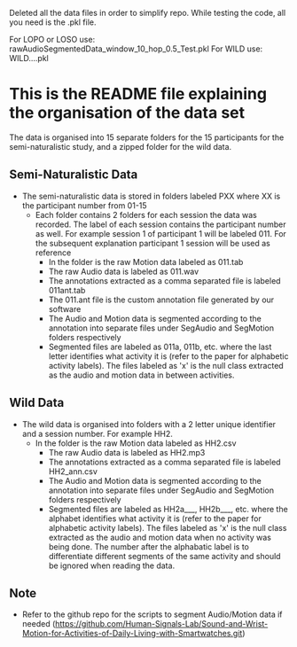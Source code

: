Deleted all the data files in order to simplify repo. While testing the code, all you need is the .pkl file.

For LOPO or LOSO use: rawAudioSegmentedData_window_10_hop_0.5_Test.pkl
For WILD use: WILD....pkl


# This is the README file explaining the organisation of the data set

The data is organised into 15 separate folders for the 15 participants for the semi-naturalistic study, and a zipped folder for the wild data.

## Semi-Naturalistic Data

- The semi-naturalistic data is stored in folders labeled PXX where XX is the participant number from 01-15
  - Each folder contains 2 folders for each session the data was recorded. The label of each session contains the participant number as well. For example session 1 of participant 1 will be labeled 011. For the subsequent explanation participant 1 session will be used as reference
    - In the folder is the raw Motion data labeled as 011.tab
    - The raw Audio data is labeled as 011.wav
    - The annotations extracted as a comma separated file is labeled 011ant.tab
    - The 011.ant file is the custom annotation file generated by our software
    - The Audio and Motion data is segmented according to the annotation into separate files under SegAudio and SegMotion folders respectively
    - Segmented files are labeled as 011a, 011b, etc. where the last letter identifies what activity it is (refer to the paper for alphabetic activity labels). The files labeled as 'x' is the null class extracted as the audio and motion data in between activities.

## Wild Data

- The wild data is organised into folders with a 2 letter unique identifier and a session number. For example HH2.
  - In the folder is the raw Motion data labeled as HH2.csv
    - The raw Audio data is labeled as HH2.mp3
    - The annotations extracted as a comma separated file is labeled HH2_ann.csv
    - The Audio and Motion data is segmented according to the annotation into separate files under SegAudio and SegMotion folders respectively
    - Segmented files are labeled as HH2a___, HH2b___, etc. where the alphabet identifies what activity it is (refer to the paper for alphabetic activity labels). The files labeled as 'x' is the null class extracted as the audio and motion data when no activity was being done. The number after the alphabatic label is to differentiate different segments of the same activity and should be ignored when reading the data.

## Note

- Refer to the github repo for the scripts to segment Audio/Motion data if needed (https://github.com/Human-Signals-Lab/Sound-and-Wrist-Motion-for-Activities-of-Daily-Living-with-Smartwatches.git)
